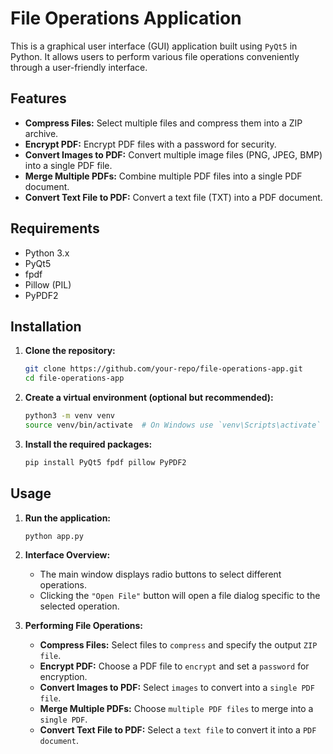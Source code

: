 # File Operations Application

This is a graphical user interface (GUI) application built using `PyQt5` in Python. It allows users to perform various file operations conveniently through a user-friendly interface.

## Features

- **Compress Files:** Select multiple files and compress them into a ZIP archive.
- **Encrypt PDF:** Encrypt PDF files with a password for security.
- **Convert Images to PDF:** Convert multiple image files (PNG, JPEG, BMP) into a single PDF file.
- **Merge Multiple PDFs:** Combine multiple PDF files into a single PDF document.
- **Convert Text File to PDF:** Convert a text file (TXT) into a PDF document.

## Requirements

- Python 3.x
- PyQt5
- fpdf
- Pillow (PIL)
- PyPDF2

## Installation

1. **Clone the repository:**

   ```sh
   git clone https://github.com/your-repo/file-operations-app.git
   cd file-operations-app
   ```

2. **Create a virtual environment (optional but recommended):**

   ```sh
   python3 -m venv venv
   source venv/bin/activate  # On Windows use `venv\Scripts\activate`
   ```

3. **Install the required packages:**

   ```sh
   pip install PyQt5 fpdf pillow PyPDF2
   ```

## Usage

1. **Run the application:**

   ```sh
   python app.py
   ```

2. **Interface Overview:**

   - The main window displays radio buttons to select different operations.
   - Clicking the `"Open File"` button will open a file dialog specific to the selected operation.

3. **Performing File Operations:**

   - **Compress Files:** Select files to `compress` and specify the output `ZIP file`.
   - **Encrypt PDF:** Choose a PDF file to `encrypt` and set a `password` for encryption.
   - **Convert Images to PDF:** Select `images` to convert into a `single PDF file`.
   - **Merge Multiple PDFs:** Choose `multiple PDF files` to merge into a `single PDF`.
   - **Convert Text File to PDF:** Select a `text file` to convert it into a `PDF document`.

